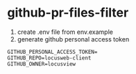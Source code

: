 # github-pr-files-filter

1. create .env file from env.example
2. generate github personal access token
```
GITHUB_PERSONAL_ACCESS_TOKEN=
GITHUB_REPO=locusweb-client
GITHUB_OWNER=locusview

